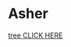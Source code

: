 <h1> Asher </h1>
  <a href="new treeee new new.html"> tree </a>
<a href="color tweeeeeeeeeen.html"> CLICK HERE </a> 
